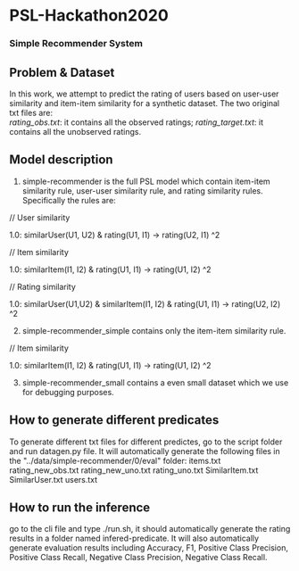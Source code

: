# PSL-Hackathon2020

### Simple Recommender System

## Problem & Dataset

In this work, we attempt to predict the rating of users based on user-user similarity and item-item similarity for a synthetic dataset. The two original txt files are:  
*rating_obs.txt*: it contains all the observed ratings;
*rating_target.txt*: it contains all the unobserved ratings.




## Model description
1. simple-recommender is the full PSL model which contain item-item similarity rule, user-user similarity rule, and rating similarity rules.
Specifically the rules are:

// User similarity

1.0: similarUser(U1, U2) & rating(U1, I1) ->  rating(U2, I1) ^2

// Item similarity 

1.0: similarItem(I1, I2)  & rating(U1, I1) ->  rating(U1, I2) ^2

// Rating similarity 

1.0: similarUser(U1,U2) & similarItem(I1, I2) & rating(U1, I1) ->  rating(U2, I2) ^2


2. simple-recommender_simple contains only the item-item similarity rule.

// Item similarity 

1.0: similarItem(I1, I2)  & rating(U1, I1) ->  rating(U1, I2) ^2


3. simple-recommender_small contains a even small dataset which we use for debugging purposes.

## How to generate different predicates
To generate different txt files for different predictes, go to the script folder and run datagen.py file. It will automatically generate the following files in the "../data/simple-recommender/0/eval" folder:
items.txt
rating_new_obs.txt
rating_new_uno.txt
rating_uno.txt
SimilarItem.txt
SimilarUser.txt
users.txt


## How to run the inference
go to the cli file and type ./run.sh, it should automatically generate the rating results in a folder named infered-predicate. It will also automatically generate evaluation results including Accuracy, F1, Positive Class Precision, Positive Class Recall, Negative Class Precision, Negative Class Recall.



